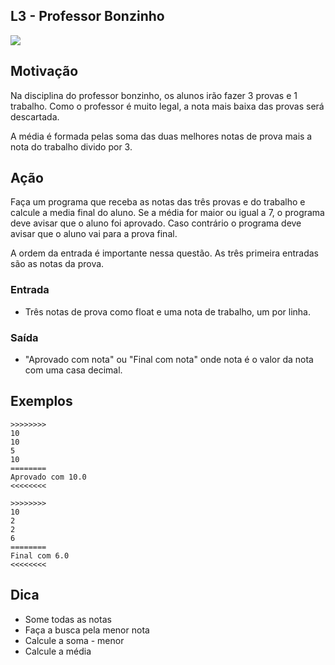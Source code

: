 ## L3 - Professor Bonzinho


![](__capa.jpg)

## Motivação

Na disciplina do professor bonzinho, os alunos irão fazer 3 provas e 1 trabalho. Como o professor é muito legal, a nota mais baixa das provas será descartada.

A média é formada pelas soma das duas melhores notas de prova mais a nota do trabalho divido por 3.  

## Ação

Faça um programa que receba as notas das três provas e do trabalho e calcule a media final do aluno. Se a média for maior ou igual a 7, o programa deve avisar que o aluno foi aprovado. Caso contrário o programa deve avisar que o aluno vai para a prova final.

A ordem da entrada é importante nessa questão. As três primeira entradas são as notas da prova.  

### Entrada

*   Três notas de prova como float e uma nota de trabalho, um por linha.

### Saída

*   "Aprovado com nota" ou "Final com nota" onde nota é o valor da nota com uma casa decimal.  

## Exemplos

```
>>>>>>>>
10
10
5
10
========
Aprovado com 10.0
<<<<<<<<

>>>>>>>>
10
2
2
6
========
Final com 6.0
<<<<<<<<
```

## Dica
- Some todas as notas
- Faça a busca pela menor nota
- Calcule a soma - menor
- Calcule a média
